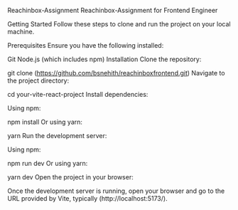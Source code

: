 Reachinbox-Assignment
Reachinbox-Assignment for Frontend Engineer

Getting Started
Follow these steps to clone and run the project on your local machine.

Prerequisites
Ensure you have the following installed:

Git
Node.js (which includes npm)
Installation
Clone the repository:

git clone (https://github.com/bsnehith/reachinboxfrontend.git)
Navigate to the project directory:

cd your-vite-react-project
Install dependencies:

Using npm:

npm install
Or using yarn:

yarn
Run the development server:

Using npm:

npm run dev
Or using yarn:

yarn dev
Open the project in your browser:

Once the development server is running, open your browser and go to the URL provided by Vite, typically (http://localhost:5173/).
